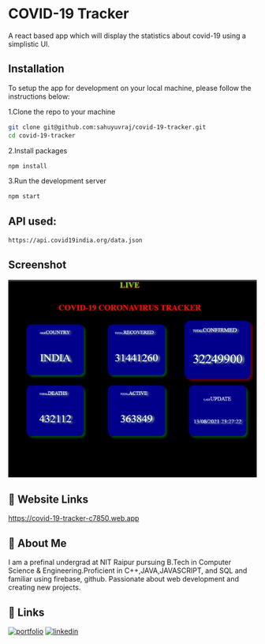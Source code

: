 
# COVID-19 Tracker

A react based app which will display the statistics about covid-19 using a simplistic UI.



## Installation

To setup the app for development on your local machine, please follow the instructions below:

1.Clone the repo to your machine
```bash
git clone git@github.com:sahuyuvraj/covid-19-tracker.git
cd covid-19-tracker
```
2.Install packages
```bash
npm install
```
3.Run the development server
```bash
npm start
```

## API used:
```bash
https://api.covid19india.org/data.json
```

## Screenshot


![App Screenshot](img/Screenshot%20(331).png)



## 🔗 Website Links

https://covid-19-tracker-c7850.web.app 


## 🚀 About Me

I am a prefinal undergrad at NIT Raipur pursuing B.Tech in Computer Science & Engineering.Proficient in C++,JAVA,JAVASCRIPT, and SQL and familiar using firebase, github. Passionate about web development and creating new projects.

## 🔗 Links
[![portfolio](https://img.shields.io/badge/my_portfolio-000?style=for-the-badge&logo=ko-fi&logoColor=white)](https://github.com/sahuyuvraj/)
[![linkedin](https://img.shields.io/badge/linkedin-0A66C2?style=for-the-badge&logo=linkedin&logoColor=white)](https://www.linkedin.com/in/yuvraj-sahu-47a807202/)


